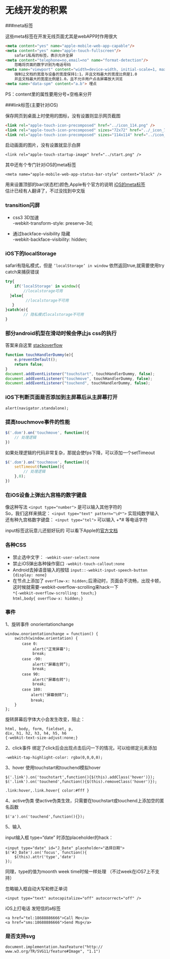# 无线开发的积累

###meta标签

这些meta标签在开发无线页面尤其是webAPP时作用很大
``` html
<meta content="yes" name="apple-mobile-web-app-capable"/>
<meta content="yes" name="apple-touch-fullscreen"/>
    safari私有的标签，表示允许全屏
<meta content="telephone=no,email=no" name="format-detection"/>
	忽略将页面的数字识别为电话号码
<meta name="viewport" content="width=device-width, initial-scale=1, maximum-scale=1, minimum-scale=1, user-scalable=no"/>
	强制让文档的宽度与设备的宽度保持1:1，并且文档最大的宽度比例是1.0
	并且文档最大的宽度比例是1.0，且不允许用户点击屏幕放大浏览
<meta name="data-spm" content="a.b"> 埋点
```

PS：content里的属性要用分号+空格来分开

###link标签(主要针对iOS)

保存网页到桌面上时使用的图标，没有设置则显示网页截图
``` html
<link rel="apple-touch-icon-precomposed" href="../icon_114.png" />
<link rel="apple-touch-icon-precomposed" sizes="72x72" href="../_icon_72.png" />
<link rel="apple-touch-icon-precomposed" sizes="114x114" href="../icon_114.png" />
``` 
启动画面的图片，没有设置就显示白屏

    <link rel="apple-touch-startup-image" href="../start.png" />
其中还有个专门针对iOS的meta标签

    <meta name="apple-mobile-web-app-status-bar-style" content="black" />
用来设置顶部的bar(状态栏)颜色,Apple有个官方的说明 [iOS的meta标签](https://developer.apple.com/library/safari/documentation/appleapplications/reference/SafariHTMLRef/Articles/MetaTags.html)  
估计已经有人翻译了，不过没找到中文版


### transition闪屏
* css3 3D加速  
	-webkit-transform-style: preserve-3d;

* 通过backface-visibility 隐藏  
	-webkit-backface-visibility: hidden;

### iOS下的localStorage
safari有隐私模式，但是 `’localStorage’ in window` 依然返回true,就需要使用try catch来捕获错误

``` javascript
try{
    if('localStorage' in window){
        //localstorage可用
  }else{
         //localstorage不可用
   }
}catch(e){
    	// 隐私模式localstorage不可用
}
```

### 部分android机型在滑动时候会停止js css的执行
答案来自这里 [stackoverflow](http://stackoverflow.com/questions/10246305/android-browser-touch-events-stop-display-being-updated-inc-canvas-elements-h)

``` javascript
function touchHandlerDummy(e){
   	e.preventDefault();
    return false;
}
document.addEventListener("touchstart", touchHandlerDummy, false);
document.addEventListener("touchmove", touchHandlerDummy, false);
document.addEventListener("touchend", touchHandlerDummy, false);
```
### iOS下判断页面是否添加到主屏幕后从主屏幕打开
`alert(navigator.standalone);`

### 提高touchmove事件的性能
``` javascript
$('.dom').on('touchmove', function(){
	// 处理逻辑
})
```
如果处理逻辑的代码非常复杂，那就会使fps下降，可以添加一个setTimeout
``` javascript	
$('.dom').on('touchmove', function(){
	setTimeout(function(){
		// 处理逻辑
	},0);
})
```
### 在iOS设备上弹出九宫格的数字键盘
像这种写法 `<input type="number">` 是可以输入其他字符的  
So，我们这样来搞定： `<input type="text" pattern="\d*">` 实现纯数字输入  
还有种九宫格数字键盘： `<input type="tel">` 可以输入 +*# 等电话字符

input标签这玩意儿还挺好玩的 可以看下Apple的[官方文档](https://developer.apple.com/library/ios/documentation/StringsTextFonts/Conceptual/TextAndWebiPhoneOS/KeyboardManagement/KeyboardManagement.html)
### 各种CSS
* 禁止选中文字： `-webkit-user-select:none`
* 禁止iOS弹出各种操作窗口 `-webkit-touch-callout:none`
* Android去掉语音输入的按钮 `input::-webkit-input-speech-button {display: none}`
* 在节点上添加了 `overflow-x: hidden;`后滑动时，页面会不流畅，出现卡顿，这时候就需要-webkit-overflow-scrolling来hack一下  
	`*{-webkit-overflow-scrolling: touch;}`  
	`html,body{ overflow-x: hidden;}`

### 事件
1、旋转事件 onorientationchange

	window.onorientationchange = function() {
		switch(window.orientation) {
		　　case 0:
				alert("正常屏幕");
				break;
		　　case -90:
				alert("屏幕左转”);
				break;
		　　case 90:
				alert("屏幕右转");
				break;
		　　case 180:
			　　alert("屏幕倒转”);
			　　break;
		}
	};
	
旋转屏幕后字体大小会发生改变，阻止：

	html, body, form, fieldset, p, 
	div, h1, h2, h3, h4, h5, h6 
	{-webkit-text-size-adjust:none;}
	
2、click事件
绑定了click后会出现点击后闪一下的情况，可以给绑定元素添加

    -webkit-tap-highlight-color: rgba(0,0,0,0);

3、hover
使用touchstart和touchend模拟hover

	$('.link').on('touchstart',function(){$(this).addClass('hover')});
	$('.link').on('touchend',function(){$(this).removeClass('hover')});
	
	.link:hover,.link.hover{ color:#fff }
	
4、active伪类
使active伪类生效，只需要在touchstart或touchend上添加空的匿名函数

	$('a').on('touchend',function(){});
	
5、输入
	
input输入框 type=“date” 时添加placeholder的hack：

	<input type="date" id="J_Date" placeholder="选择日期">
	$('#J_Date').on('focus', function(){
		$(this).attr('type','date')
	});
同理，type的值为moonth week time时候一样处理 （不过week在iOS7上不支持）

忽略输入框自动大写和修正单词

	<input type="text" autocapitalize="off" autocorrect="off" />

iOS上打电话 发短信的a标签
	
	<a href="tel:18688886666">Call Me</a>
	<a href="sms:18688886666">Send Msg</a>		

### 是否支持svg

	document.implementation.hasFeature("http:// www.w3.org/TR/SVG11/feature#Image", "1.1")
	




